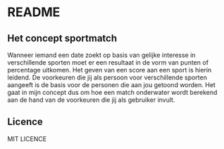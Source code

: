 # README
## Het concept sportmatch
Wanneer iemand een date zoekt op basis van gelijke interesse in verschillende sporten moet er een resultaat in de vorm van punten of percentage uitkomen. Het geven van een score aan een sport is hierin leidend. De voorkeuren die jij als persoon voor verschillende sporten aangeeft is de basis voor de personen die aan jou getoond worden. Het gaat in mijn concept dus om hoe een match onderwater wordt berekend aan de hand van de voorkeuren die jij als gebruiker invult.

## Licence

MIT LICENCE
